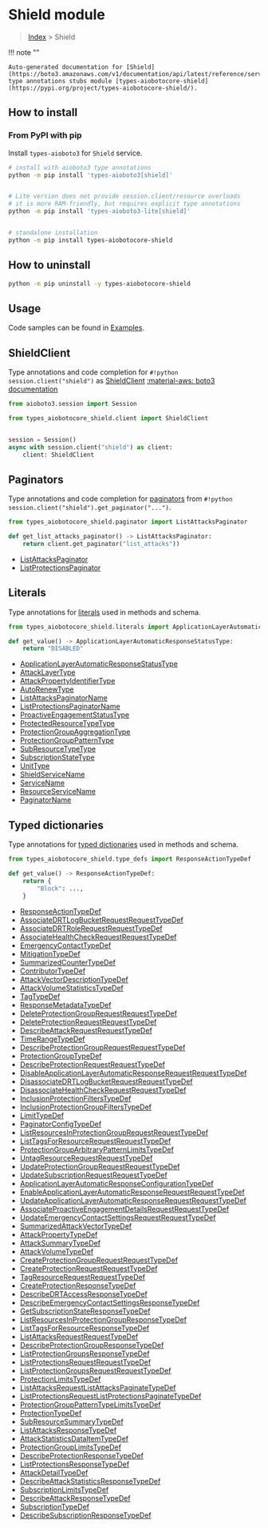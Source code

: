 # Shield module

> [Index](../README.md) > Shield


!!! note ""

    Auto-generated documentation for [Shield](https://boto3.amazonaws.com/v1/documentation/api/latest/reference/services/shield.html#Shield)
    type annotations stubs module [types-aiobotocore-shield](https://pypi.org/project/types-aiobotocore-shield/).

## How to install



### From PyPI with pip

Install `types-aioboto3` for `Shield` service.

```bash
# install with aioboto3 type annotations
python -m pip install 'types-aioboto3[shield]'


# Lite version does not provide session.client/resource overloads
# it is more RAM-friendly, but requires explicit type annotations
python -m pip install 'types-aioboto3-lite[shield]'


# standalone installation
python -m pip install types-aiobotocore-shield
```



## How to uninstall

```bash
python -m pip uninstall -y types-aiobotocore-shield
```

## Usage

Code samples can be found in [Examples](./usage.md).

## ShieldClient

Type annotations and code completion for  `#!python session.client("shield")` as [ShieldClient](./client.md)
[:material-aws: boto3 documentation](https://boto3.amazonaws.com/v1/documentation/api/latest/reference/services/shield.html#Shield.Client)

```python title="Usage example"
from aioboto3.session import Session

from types_aiobotocore_shield.client import ShieldClient


session = Session()
async with session.client("shield") as client:
    client: ShieldClient
```


## Paginators

Type annotations and code completion for
[paginators](./paginators.md)
from `#!python session.client("shield").get_paginator("...")`.

```python title="Usage example"
from types_aiobotocore_shield.paginator import ListAttacksPaginator

def get_list_attacks_paginator() -> ListAttacksPaginator:
    return client.get_paginator("list_attacks"))
```

- [ListAttacksPaginator](./paginators.md#listattackspaginator)
- [ListProtectionsPaginator](./paginators.md#listprotectionspaginator)








## Literals

Type annotations for [literals](./literals.md) used in methods and schema.

```python title="Usage example"
from types_aiobotocore_shield.literals import ApplicationLayerAutomaticResponseStatusType

def get_value() -> ApplicationLayerAutomaticResponseStatusType:
    return "DISABLED"
```

- [ApplicationLayerAutomaticResponseStatusType](./literals.md#applicationlayerautomaticresponsestatustype)
- [AttackLayerType](./literals.md#attacklayertype)
- [AttackPropertyIdentifierType](./literals.md#attackpropertyidentifiertype)
- [AutoRenewType](./literals.md#autorenewtype)
- [ListAttacksPaginatorName](./literals.md#listattackspaginatorname)
- [ListProtectionsPaginatorName](./literals.md#listprotectionspaginatorname)
- [ProactiveEngagementStatusType](./literals.md#proactiveengagementstatustype)
- [ProtectedResourceTypeType](./literals.md#protectedresourcetypetype)
- [ProtectionGroupAggregationType](./literals.md#protectiongroupaggregationtype)
- [ProtectionGroupPatternType](./literals.md#protectiongrouppatterntype)
- [SubResourceTypeType](./literals.md#subresourcetypetype)
- [SubscriptionStateType](./literals.md#subscriptionstatetype)
- [UnitType](./literals.md#unittype)
- [ShieldServiceName](./literals.md#shieldservicename)
- [ServiceName](./literals.md#servicename)
- [ResourceServiceName](./literals.md#resourceservicename)
- [PaginatorName](./literals.md#paginatorname)




## Typed dictionaries

Type annotations for [typed dictionaries](./type_defs.md) used in methods and schema.

```python title="Usage example"
from types_aiobotocore_shield.type_defs import ResponseActionTypeDef

def get_value() -> ResponseActionTypeDef:
    return {
        "Block": ...,
    }
```

- [ResponseActionTypeDef](./type_defs.md#responseactiontypedef)
- [AssociateDRTLogBucketRequestRequestTypeDef](./type_defs.md#associatedrtlogbucketrequestrequesttypedef)
- [AssociateDRTRoleRequestRequestTypeDef](./type_defs.md#associatedrtrolerequestrequesttypedef)
- [AssociateHealthCheckRequestRequestTypeDef](./type_defs.md#associatehealthcheckrequestrequesttypedef)
- [EmergencyContactTypeDef](./type_defs.md#emergencycontacttypedef)
- [MitigationTypeDef](./type_defs.md#mitigationtypedef)
- [SummarizedCounterTypeDef](./type_defs.md#summarizedcountertypedef)
- [ContributorTypeDef](./type_defs.md#contributortypedef)
- [AttackVectorDescriptionTypeDef](./type_defs.md#attackvectordescriptiontypedef)
- [AttackVolumeStatisticsTypeDef](./type_defs.md#attackvolumestatisticstypedef)
- [TagTypeDef](./type_defs.md#tagtypedef)
- [ResponseMetadataTypeDef](./type_defs.md#responsemetadatatypedef)
- [DeleteProtectionGroupRequestRequestTypeDef](./type_defs.md#deleteprotectiongrouprequestrequesttypedef)
- [DeleteProtectionRequestRequestTypeDef](./type_defs.md#deleteprotectionrequestrequesttypedef)
- [DescribeAttackRequestRequestTypeDef](./type_defs.md#describeattackrequestrequesttypedef)
- [TimeRangeTypeDef](./type_defs.md#timerangetypedef)
- [DescribeProtectionGroupRequestRequestTypeDef](./type_defs.md#describeprotectiongrouprequestrequesttypedef)
- [ProtectionGroupTypeDef](./type_defs.md#protectiongrouptypedef)
- [DescribeProtectionRequestRequestTypeDef](./type_defs.md#describeprotectionrequestrequesttypedef)
- [DisableApplicationLayerAutomaticResponseRequestRequestTypeDef](./type_defs.md#disableapplicationlayerautomaticresponserequestrequesttypedef)
- [DisassociateDRTLogBucketRequestRequestTypeDef](./type_defs.md#disassociatedrtlogbucketrequestrequesttypedef)
- [DisassociateHealthCheckRequestRequestTypeDef](./type_defs.md#disassociatehealthcheckrequestrequesttypedef)
- [InclusionProtectionFiltersTypeDef](./type_defs.md#inclusionprotectionfilterstypedef)
- [InclusionProtectionGroupFiltersTypeDef](./type_defs.md#inclusionprotectiongroupfilterstypedef)
- [LimitTypeDef](./type_defs.md#limittypedef)
- [PaginatorConfigTypeDef](./type_defs.md#paginatorconfigtypedef)
- [ListResourcesInProtectionGroupRequestRequestTypeDef](./type_defs.md#listresourcesinprotectiongrouprequestrequesttypedef)
- [ListTagsForResourceRequestRequestTypeDef](./type_defs.md#listtagsforresourcerequestrequesttypedef)
- [ProtectionGroupArbitraryPatternLimitsTypeDef](./type_defs.md#protectiongrouparbitrarypatternlimitstypedef)
- [UntagResourceRequestRequestTypeDef](./type_defs.md#untagresourcerequestrequesttypedef)
- [UpdateProtectionGroupRequestRequestTypeDef](./type_defs.md#updateprotectiongrouprequestrequesttypedef)
- [UpdateSubscriptionRequestRequestTypeDef](./type_defs.md#updatesubscriptionrequestrequesttypedef)
- [ApplicationLayerAutomaticResponseConfigurationTypeDef](./type_defs.md#applicationlayerautomaticresponseconfigurationtypedef)
- [EnableApplicationLayerAutomaticResponseRequestRequestTypeDef](./type_defs.md#enableapplicationlayerautomaticresponserequestrequesttypedef)
- [UpdateApplicationLayerAutomaticResponseRequestRequestTypeDef](./type_defs.md#updateapplicationlayerautomaticresponserequestrequesttypedef)
- [AssociateProactiveEngagementDetailsRequestRequestTypeDef](./type_defs.md#associateproactiveengagementdetailsrequestrequesttypedef)
- [UpdateEmergencyContactSettingsRequestRequestTypeDef](./type_defs.md#updateemergencycontactsettingsrequestrequesttypedef)
- [SummarizedAttackVectorTypeDef](./type_defs.md#summarizedattackvectortypedef)
- [AttackPropertyTypeDef](./type_defs.md#attackpropertytypedef)
- [AttackSummaryTypeDef](./type_defs.md#attacksummarytypedef)
- [AttackVolumeTypeDef](./type_defs.md#attackvolumetypedef)
- [CreateProtectionGroupRequestRequestTypeDef](./type_defs.md#createprotectiongrouprequestrequesttypedef)
- [CreateProtectionRequestRequestTypeDef](./type_defs.md#createprotectionrequestrequesttypedef)
- [TagResourceRequestRequestTypeDef](./type_defs.md#tagresourcerequestrequesttypedef)
- [CreateProtectionResponseTypeDef](./type_defs.md#createprotectionresponsetypedef)
- [DescribeDRTAccessResponseTypeDef](./type_defs.md#describedrtaccessresponsetypedef)
- [DescribeEmergencyContactSettingsResponseTypeDef](./type_defs.md#describeemergencycontactsettingsresponsetypedef)
- [GetSubscriptionStateResponseTypeDef](./type_defs.md#getsubscriptionstateresponsetypedef)
- [ListResourcesInProtectionGroupResponseTypeDef](./type_defs.md#listresourcesinprotectiongroupresponsetypedef)
- [ListTagsForResourceResponseTypeDef](./type_defs.md#listtagsforresourceresponsetypedef)
- [ListAttacksRequestRequestTypeDef](./type_defs.md#listattacksrequestrequesttypedef)
- [DescribeProtectionGroupResponseTypeDef](./type_defs.md#describeprotectiongroupresponsetypedef)
- [ListProtectionGroupsResponseTypeDef](./type_defs.md#listprotectiongroupsresponsetypedef)
- [ListProtectionsRequestRequestTypeDef](./type_defs.md#listprotectionsrequestrequesttypedef)
- [ListProtectionGroupsRequestRequestTypeDef](./type_defs.md#listprotectiongroupsrequestrequesttypedef)
- [ProtectionLimitsTypeDef](./type_defs.md#protectionlimitstypedef)
- [ListAttacksRequestListAttacksPaginateTypeDef](./type_defs.md#listattacksrequestlistattackspaginatetypedef)
- [ListProtectionsRequestListProtectionsPaginateTypeDef](./type_defs.md#listprotectionsrequestlistprotectionspaginatetypedef)
- [ProtectionGroupPatternTypeLimitsTypeDef](./type_defs.md#protectiongrouppatterntypelimitstypedef)
- [ProtectionTypeDef](./type_defs.md#protectiontypedef)
- [SubResourceSummaryTypeDef](./type_defs.md#subresourcesummarytypedef)
- [ListAttacksResponseTypeDef](./type_defs.md#listattacksresponsetypedef)
- [AttackStatisticsDataItemTypeDef](./type_defs.md#attackstatisticsdataitemtypedef)
- [ProtectionGroupLimitsTypeDef](./type_defs.md#protectiongrouplimitstypedef)
- [DescribeProtectionResponseTypeDef](./type_defs.md#describeprotectionresponsetypedef)
- [ListProtectionsResponseTypeDef](./type_defs.md#listprotectionsresponsetypedef)
- [AttackDetailTypeDef](./type_defs.md#attackdetailtypedef)
- [DescribeAttackStatisticsResponseTypeDef](./type_defs.md#describeattackstatisticsresponsetypedef)
- [SubscriptionLimitsTypeDef](./type_defs.md#subscriptionlimitstypedef)
- [DescribeAttackResponseTypeDef](./type_defs.md#describeattackresponsetypedef)
- [SubscriptionTypeDef](./type_defs.md#subscriptiontypedef)
- [DescribeSubscriptionResponseTypeDef](./type_defs.md#describesubscriptionresponsetypedef)

